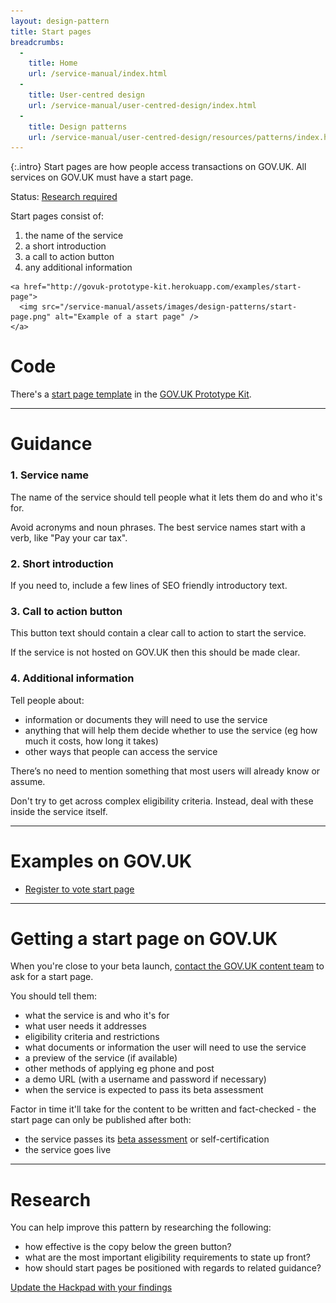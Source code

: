 ```yaml
---
layout: design-pattern
title: Start pages
breadcrumbs:
  -
    title: Home
    url: /service-manual/index.html
  -
    title: User-centred design
    url: /service-manual/user-centred-design/index.html
  -
    title: Design patterns
    url: /service-manual/user-centred-design/resources/patterns/index.html
---
```


{:.intro}
Start pages are how people access transactions on GOV.UK. All services on GOV.UK must have a start page.


Status: [Research required](#research)


Start pages consist of:

1. the name of the service
2. a short introduction
3. a call to action button
4. any additional information

<div class="example">
  <div class="inner-block">

    <a href="http://govuk-prototype-kit.herokuapp.com/examples/start-page">
      <img src="/service-manual/assets/images/design-patterns/start-page.png" alt="Example of a start page" />
    </a>

  </div>
</div>


# Code

There's a [start page template](http://govuk-prototype-kit.herokuapp.com/examples/start-page) in the [GOV.UK Prototype Kit](https://github.com/alphagov/govuk_prototype_kit).

---

# Guidance


### 1. Service name

The name of the service should tell people what it lets them do and who it's for.

Avoid acronyms and noun phrases. The best service names start with a verb, like "Pay your car tax".



### 2. Short introduction

If you need to, include a few lines of SEO friendly introductory text.



### 3. Call to action button

This button text should contain a clear call to action to start the service.

If the service is not hosted on GOV.UK then this should be made clear.


### 4. Additional information

Tell people about:

* information or documents they will need to use the service
* anything that will help them decide whether to use the service (eg how much it costs, how long it takes)
* other ways that people can access the service

There’s no need to mention something that most users will already know or assume.

Don't try to get across complex eligibility criteria. Instead, deal with these inside the service itself.

---

# Examples on GOV.UK


* [Register to vote start page](https://www.gov.uk/register-to-vote)

---

# Getting a start page on GOV.UK 

When you're close to your beta launch, [contact the GOV.UK content team](https://support.production.alphagov.co.uk/new_feature_request/new) to ask for a start page.

You should tell them:

+ what the service is and who it's for
+ what user needs it addresses
+ eligibility criteria and restrictions
+ what documents or information the user will need to use the service
+ a preview of the service (if available)
+ other methods of applying eg phone and post
+ a demo URL (with a username and password if necessary)
+ when the service is expected to pass its beta assessment

Factor in time it'll take for the content to be written and fact-checked -
the start page can only be published after both:

+ the service passes its [beta assessment](https://www.gov.uk/service-manual/phases/beta.html) or self-certification
+ the service goes live

---

# Research

You can help improve this pattern by researching the following:

- how effective is the copy below the green button?
- what are the most important eligibility requirements to state up front?
- how should start pages be positioned with regards to related guidance?


[Update the Hackpad with your findings](https://designpatterns.hackpad.com/Transaction-start-pages-8fitVQYufJX)


